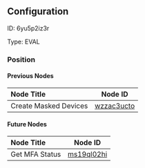 # <nil>
## Configuration
ID:  6yu5p2iz3r

Type: EVAL 








### Position

#### Previous Nodes
| Node Title | Node ID |
| :------------- | ------------ |
| Create Masked Devices | [wzzac3ucto](./wzzac3ucto.md) | 
 
 #### Future Nodes
| Node Title | Node ID |
| :------------- | ------------ |
| Get MFA Status |[ms19ql02hi](./ms19ql02hi.md) | 